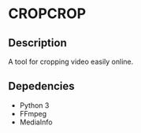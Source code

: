 CROPCROP
========

Description
-----------
A tool for cropping video easily online.

Depedencies
-----------

* Python 3
* FFmpeg
* MediaInfo
